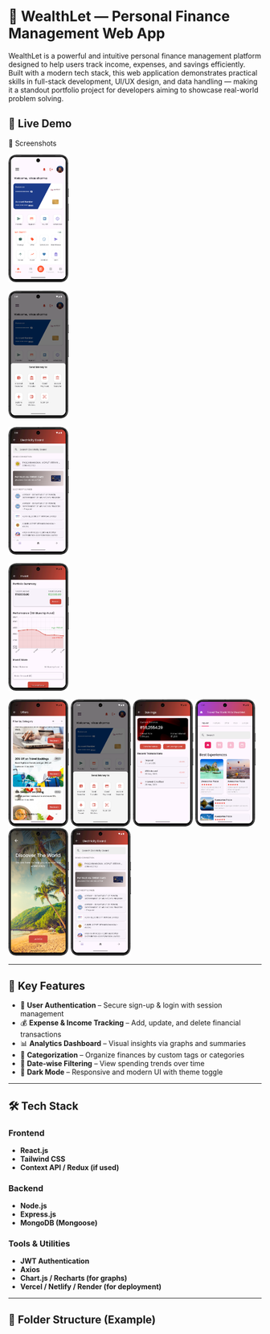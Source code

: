 # 💼 WealthLet — Personal Finance Management Web App

WealthLet is a powerful and intuitive personal finance management platform designed to help users track income, expenses, and savings efficiently. Built with a modern tech stack, this web application demonstrates practical skills in full-stack development, UI/UX design, and data handling — making it a standout portfolio project for developers aiming to showcase real-world problem solving.

## 🚀 Live Demo

📸 Screenshots

<p float="left">
  <img src="ScreenShots/DashboardMain.png" width="120" alt="Dashboard Overview" />
  
  <img src="ScreenShots/Opitions.png" width="120" alt="Crypto Trading" /><npsp>
  
  <img src="ScreenShots/ElectricBoard.png" width="120" alt="Money Transfer" />
  
  <img src="ScreenShots/Invest.png" width="120" alt="Biometric Login" /><npsp>
  
  <img src="ScreenShots/Offers.png" width="120" alt="Money Transfer" />

  <img src="ScreenShots/Opitions.png" width="120" alt="Money Transfer" />

  <img src="ScreenShots/Savings.png" width="120" alt="Money Transfer" />

  <img src="ScreenShots/TravelDash.png" width="120" alt="Money Transfer" />

  <img src="ScreenShots/TravelWelcomScreen.png" width="120" alt="Money Transfer" />

  <img src="ScreenShots/electric.png" width="120" alt="Money Transfer" />
</p>

---

## 🧩 Key Features

- 🔐 **User Authentication** – Secure sign-up & login with session management
- 💰 **Expense & Income Tracking** – Add, update, and delete financial transactions
- 📊 **Analytics Dashboard** – Visual insights via graphs and summaries
- 📂 **Categorization** – Organize finances by custom tags or categories
- 📆 **Date-wise Filtering** – View spending trends over time
- 🌙 **Dark Mode** – Responsive and modern UI with theme toggle

---

## 🛠️ Tech Stack

### Frontend
- **React.js**
- **Tailwind CSS**
- **Context API / Redux (if used)**

### Backend
- **Node.js**
- **Express.js**
- **MongoDB (Mongoose)**

### Tools & Utilities
- **JWT Authentication**
- **Axios**
- **Chart.js / Recharts (for graphs)**
- **Vercel / Netlify / Render (for deployment)**

---

## 📁 Folder Structure (Example)
